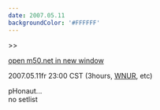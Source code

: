 ```yaml
---
date: 2007.05.11
backgroundColor: '#FFFFFF'
---
```


\>>

[open m50.net in new window](http://m50.net/)

2007.05.11fr 23:00 CST (3hours, [WNUR](http://www.wnur.org/), etc)  

pHonaut...  
no setlist